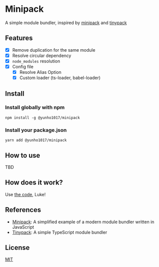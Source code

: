 # Minipack

A simple module bundler, inspired by [minipack](https://github.com/ronami/minipack) and [tinypack](https://github.com/hatashiro/tinypack)

## Features

- [x] Remove duplication for the same module
- [x] Resolve circular dependency
- [x] `node_modules` resolution
- [x] Config file
  - [x] Resolve Alias Option
  - [x] Custom loader (ts-loader, babel-loader)

## Install

### Install globally with npm

```shell
npm install -g @yunho1017/minipack
```

### Install your package.json

```shell
yarn add @yunho1017/minipack
```

## How to use

TBD

## How does it work?

Use [the code](packages/core/src/index.ts), Luke!

## References

- [Minipack](https://github.com/ronami/minipack): A simplified example of a
  modern module bundler written in JavaScript
- [Tinypack](https://github.com/hatashiro/tinypack): A simple TypeScript module bundler

## License

[MIT](LICENSE)
